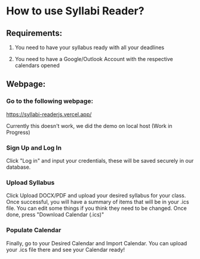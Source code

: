 # How to use Syllabi Reader?

## Requirements:

1. You need to have your syllabus ready with all your deadlines

2. You need to have a Google/Outlook Account with the respective calendars opened

## Webpage:

### Go to the following webpage:

https://syllabi-readerjs.vercel.app/

Currently this doesn't work, we did the demo on local host (Work in Progress)

### Sign Up and Log In

Click "Log in" and input your credentials, these will be saved securely in our database.


### Upload Syllabus

Click Upload DOCX/PDF and upload your desired syllabus for your class. 
Once successful, you will have a summary of items that will be in your .ics file. You can edit some things if you think they need to be changed. Once done, press "Download Calendar (.ics)"

### Populate Calendar

Finally, go to your Desired Calendar and Import Calendar. You can upload your .ics file there and see your Calendar ready!